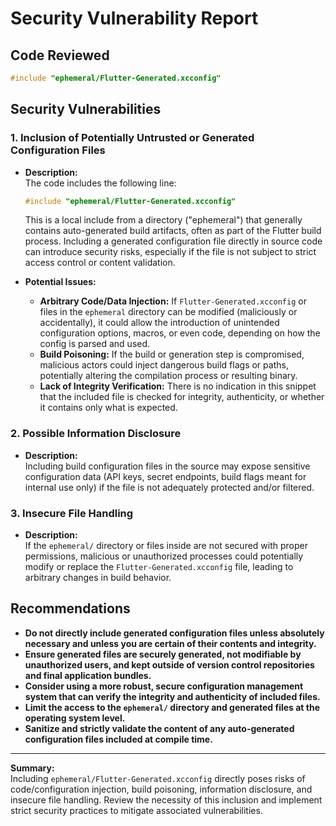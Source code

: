 # Security Vulnerability Report

## Code Reviewed

```c
#include "ephemeral/Flutter-Generated.xcconfig"
```

## Security Vulnerabilities

### 1. Inclusion of Potentially Untrusted or Generated Configuration Files

- **Description:**  
  The code includes the following line:
  ```c
  #include "ephemeral/Flutter-Generated.xcconfig"
  ```
  This is a local include from a directory ("ephemeral") that generally contains auto-generated build artifacts, often as part of the Flutter build process. Including a generated configuration file directly in source code can introduce security risks, especially if the file is not subject to strict access control or content validation.

- **Potential Issues:**  
  - **Arbitrary Code/Data Injection:** If `Flutter-Generated.xcconfig` or files in the `ephemeral` directory can be modified (maliciously or accidentally), it could allow the introduction of unintended configuration options, macros, or even code, depending on how the config is parsed and used.
  - **Build Poisoning:** If the build or generation step is compromised, malicious actors could inject dangerous build flags or paths, potentially altering the compilation process or resulting binary.
  - **Lack of Integrity Verification:** There is no indication in this snippet that the included file is checked for integrity, authenticity, or whether it contains only what is expected.

### 2. Possible Information Disclosure

- **Description:**  
  Including build configuration files in the source may expose sensitive configuration data (API keys, secret endpoints, build flags meant for internal use only) if the file is not adequately protected and/or filtered.

### 3. Insecure File Handling

- **Description:**  
  If the `ephemeral/` directory or files inside are not secured with proper permissions, malicious or unauthorized processes could potentially modify or replace the `Flutter-Generated.xcconfig` file, leading to arbitrary changes in build behavior.

## Recommendations

- **Do not directly include generated configuration files unless absolutely necessary and unless you are certain of their contents and integrity.**
- **Ensure generated files are securely generated, not modifiable by unauthorized users, and kept outside of version control repositories and final application bundles.**
- **Consider using a more robust, secure configuration management system that can verify the integrity and authenticity of included files.**
- **Limit the access to the `ephemeral/` directory and generated files at the operating system level.**
- **Sanitize and strictly validate the content of any auto-generated configuration files included at compile time.**

---

**Summary:**  
Including `ephemeral/Flutter-Generated.xcconfig` directly poses risks of code/configuration injection, build poisoning, information disclosure, and insecure file handling. Review the necessity of this inclusion and implement strict security practices to mitigate associated vulnerabilities.